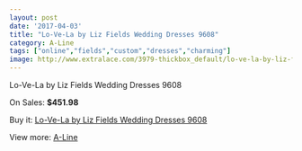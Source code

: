 ```yaml
---
layout: post
date: '2017-04-03'
title: "Lo-Ve-La by Liz Fields Wedding Dresses 9608"
category: A-Line
tags: ["online","fields","custom","dresses","charming"]
image: http://www.extralace.com/3979-thickbox_default/lo-ve-la-by-liz-fields-wedding-dresses-9608.jpg
---
```

Lo-Ve-La by Liz Fields Wedding Dresses 9608

On Sales: **$451.98**
<a href="https://www.extralace.com/a-line/1877-lo-ve-la-by-liz-fields-wedding-dresses-9608.html"><amp-img layout="responsive" width="600" height="600" src="//www.extralace.com/3979-thickbox_default/lo-ve-la-by-liz-fields-wedding-dresses-9608.jpg" alt="Lo-Ve-La by Liz Fields Wedding Dresses 9608 0" /></a>
<a href="https://www.extralace.com/a-line/1877-lo-ve-la-by-liz-fields-wedding-dresses-9608.html"><amp-img layout="responsive" width="600" height="600" src="//www.extralace.com/3980-thickbox_default/lo-ve-la-by-liz-fields-wedding-dresses-9608.jpg" alt="Lo-Ve-La by Liz Fields Wedding Dresses 9608 1" /></a>

Buy it: [Lo-Ve-La by Liz Fields Wedding Dresses 9608](https://www.extralace.com/a-line/1877-lo-ve-la-by-liz-fields-wedding-dresses-9608.html "Lo-Ve-La by Liz Fields Wedding Dresses 9608")

View more: [A-Line](https://www.extralace.com/2-a-line "A-Line")